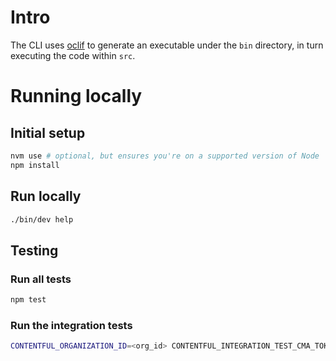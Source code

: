# Intro
The CLI uses [oclif](https://oclif.io/) to generate an executable under the `bin` directory, in turn executing the code within `src`.

# Running locally
## Initial setup
```bash
nvm use # optional, but ensures you're on a supported version of Node
npm install
```

## Run locally
```bash
./bin/dev help
```

## Testing
### Run all tests
```bash
npm test
```

### Run the integration tests
```bash
CONTENTFUL_ORGANIZATION_ID=<org_id> CONTENTFUL_INTEGRATION_TEST_CMA_TOKEN=<cma_token> CONTENTFUL_SPACE_ID=<space_id> npm run test:integration
```
